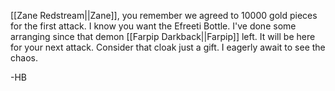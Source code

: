 [[Zane Redstream||Zane]], you remember we agreed to 10000 gold pieces for the first attack. I know you want the Efreeti Bottle. I've done some arranging since that demon [[Farpip Darkback||Farpip]] left. It will be here for your next attack. Consider that cloak just a gift. I eagerly await to see the chaos. 

-HB